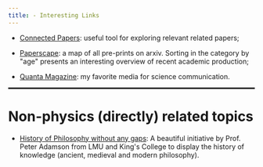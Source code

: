 ```yaml
---
title: - Interesting Links
---
```

<!--
<h1>Condensed Matter</h1>

 * <a target="_blank" href="https://sites.google.com/site/castroeandrade/"> Novel quantum materials</a>: Eric C. Andrade's group at IFSC-USP.
<h1>Misc</h1> -->


<!-- <hr noshade> -->

* <a target="_blank" href="https://www.connectedpapers.com/">Connected Papers</a>:
useful tool for exploring relevant related papers;

* <a target="_blank" href="https://paperscape.org/">Paperscape</a>:
a map of all pre-prints on arxiv. Sorting in the category by "age" presents an interesting overview of recent academic production;

* <a target="_blank" href="https://www.quantamagazine.org/">Quanta Magazine</a>:
my favorite media for science communication.

<hr style="border: 1px solid" noshade>


<h1>Non-physics (directly) related topics</h1>

<ul>
  <li> <a target="_blank" href="https://historyofphilosophy.net/">History of Philosophy without any gaps</a>: A beautiful initiative by Prof. Peter Adamson from LMU and King's College to display the history of knowledge (ancient, medieval and modern philosophy).
  </li>
  </ul>


